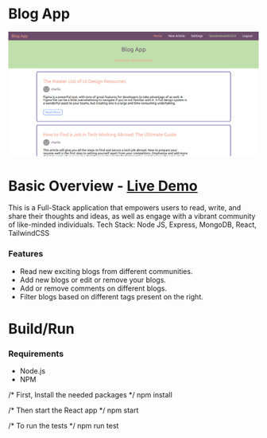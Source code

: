 # Blog App
![alt text](https://github.com/somanshu63/blog-app-for-IMT/blob/main/Screenshot%20from%202023-04-06%2019-18-54.png)
# Basic Overview - [Live Demo]()
This is a Full-Stack application that empowers users to read, write, and share their thoughts and ideas, as well as engage with a vibrant community of like-minded individuals.
Tech Stack: Node JS, Express, MongoDB, React, TailwindCSS

### Features
- Read new exciting blogs from different communities.
- Add new blogs or edit or remove your blogs.
- Add or remove comments on different blogs.
- Filter blogs based on different tags present on the right.

# Build/Run
### Requirements

 - Node.js
 - NPM

/* First, Install the needed packages */
npm install

/* Then start the React app */
npm start

/* To run the tests */
npm run test
